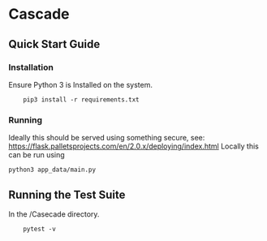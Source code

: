 # Cascade


## Quick Start Guide

### Installation
Ensure Python 3 is Installed on the system. 
```
    pip3 install -r requirements.txt
```
### Running
Ideally this should be served using something secure, see: https://flask.palletsprojects.com/en/2.0.x/deploying/index.html
Locally this can be run using 
```
python3 app_data/main.py
```


## Running the Test Suite
In the /Casecade directory.
```
    pytest -v
```
